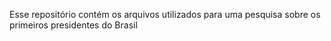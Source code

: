 Esse repositório contém os arquivos utilizados para uma pesquisa sobre os primeiros presidentes do Brasil
